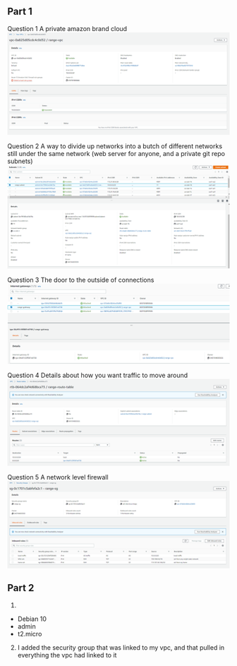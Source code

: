 ## Part 1

Question 1
A private amazon brand cloud
![Question 1](question1.PNG)

Question 2
A way to divide up networks into a butch of different networks still under the same network (web server for anyone, and a private git repo subnets)
![Question 2](question2.PNG)

Question 3
The door to the outside of connections
![Question 3](question3.PNG)

Question 4
Details about how you want traffic to move around
![Question 4](question4.PNG)

Question 5
A network level firewall
![Question 5](question5.PNG)

## Part 2

1.
* Debian 10
* admin
* t2.micro

2. I added the security group that was linked to my vpc, and that pulled in everything the vpc had linked to it




